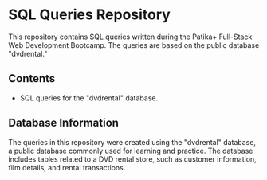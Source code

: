 # SQL Queries Repository

This repository contains SQL queries written during the Patika+ Full-Stack Web Development Bootcamp. The queries are based on the public database "dvdrental."

## Contents

-  SQL queries for the "dvdrental" database.

## Database Information

The queries in this repository were created using the "dvdrental" database, a public database commonly used for learning and practice. The database includes tables related to a DVD rental store, such as customer information, film details, and rental transactions.
